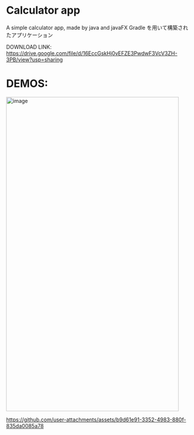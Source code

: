 # Calculator app
A simple calculator app, made by java and javaFX
Gradle を用いて構築されたアプリケーション

DOWNLOAD LINK: https://drive.google.com/file/d/16EccGskHj0vEFZE3PwdwF3VcV3ZH-3PB/view?usp=sharing

# DEMOS:
<img width="465" height="845" alt="image" src="https://github.com/user-attachments/assets/26ddcb90-2112-4912-abf0-fc44114f68b8" />


https://github.com/user-attachments/assets/b9d61e91-3352-4983-880f-835da0085a78

